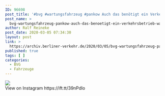 ```yaml
---
ID: 96698
post_title: '#bvg #wartungsfahrzeug #pankow Auch das benötigt ein Verkehrsbetrieb: Wartungsfahrzeuge für die Infrastruktur.'
post_name: >
  bvg-wartungsfahrzeug-pankow-auch-das-benoetigt-ein-verkehrsbetrieb-wartungsfahrzeuge-fuer-die-infrastruktur
author: Ralf Reineke
post_date: 2020-03-05 07:34:30
layout: post
link: >
  https://archiv.berliner-verkehr.de/2020/03/05/bvg-wartungsfahrzeug-pankow-auch-das-benoetigt-ein-verkehrsbetrieb-wartungsfahrzeuge-fuer-die-infrastruktur/
published: true
tags: [ ]
categories:
  - BVG
  - Fahrzeuge
---
```

<div><img src='https://scontent.cdninstagram.com/v/t51.2885-15/sh0.08/e35/s640x640/87694530_211196909937271_2239150560887950435_n.jpg?_nc_ht=scontent.cdninstagram.com&_nc_ohc=j5TjzEM4gpsAX_WjqGR&oh=a7211ca4b998e35b3c035237def76c1b&oe=5E94070B' style='max-width:600px;' /><br/><div>View on Instagram https://ift.tt/39nPdIo</div></div>